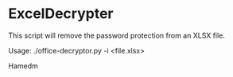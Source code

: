 # ExcelDecrypter


This script will remove the password protection from an XLSX file.

Usage: ./office-decryptor.py -i <file.xlsx>

Hamedm
